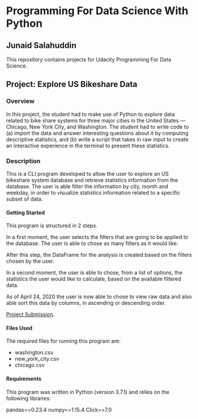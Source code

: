 # Programming For Data Science With Python

## Junaid Salahuddin

This repository contains projects for Udacity Programming For Data Science.

## Project: Explore US Bikeshare Data

### Overview

In this project, the student had to make use of Python to explore data related to bike share systems for three major cities in the United States — Chicago, New York City, and Washington. The student had to write code to (a) import the data and answer interesting questions about it by computing descriptive statistics, and (b) write a script that takes in raw input to create an interactive experience in the terminal to present these statistics.

### Description
This is a CLI program developed to allow the user to explore an US
bikeshare system database and retrieve statistics information from the database. The user is able filter the information by city, month and weekday, in order to visualize statistics information related to a specific subset of data.

#### Getting Started

This program is structured in 2 steps.

In a first moment, the user selects the filters that are going to be applied to the database. The user is able to chose as many filters as it would like.

After this step, the DataFrame for the analysis is created based on the filters chosen by the user.

In a second moment, the user is able to chose, from a list of options, the statistics the user would like to calculate, based on the available filtered data.

As of April 24, 2020 the user is now able to chose to view raw data and also able sort this data by columns, in ascending or descending order.

[Project Submission](https://github.com/Junaidsalahuddin/Udacity-Project-programming-for-data-science-with-python-/tree/master/Bikshare%20Data%20Project).

#### Files Used

The required files for running this program are: 

* washington.csv
* new_york_city.csv
* chicago.csv


#### Requirements

This program was written in Python (version 3.7.1) and relies on the following libraries:

pandas==0.23.4
numpy==1.15.4
Click==7.0




